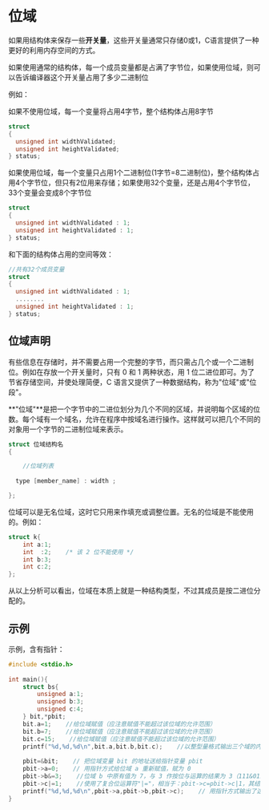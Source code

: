 # 位域

如果用结构体来保存一些**开关量**，这些开关量通常只存储0或1，C语言提供了一种更好的利用内存空间的方式。

如果使用通常的结构体，每一个成员变量都是占满了字节位，如果使用位域，则可以告诉编译器这个开关量占用了多少二进制位

例如：

如果不使用位域，每一个变量将占用4字节，整个结构体占用8字节

```c
struct
{
  unsigned int widthValidated;
  unsigned int heightValidated;
} status;
```

如果使用位域，每一个变量只占用1个二进制位(1字节=8二进制位)，整个结构体占用4个字节位，但只有2位用来存储；如果使用32个变量，还是占用4个字节位，33个变量会变成8个字节位

```c
struct
{
  unsigned int widthValidated : 1;
  unsigned int heightValidated : 1;
} status;
```

和下面的结构体占用的空间等效：

```c
//共有32个成员变量
struct
{
  unsigned int widthValidated : 1;
  ........
  unsigned int heightValidated : 1;
} status;
```

## 位域声明

有些信息在存储时，并不需要占用一个完整的字节，而只需占几个或一个二进制位。例如在存放一个开关量时，只有 0 和 1 两种状态，用 1 位二进位即可。为了节省存储空间，并使处理简便，C 语言又提供了一种数据结构，称为"位域"或"位段"。

**"位域"**是把一个字节中的二进位划分为几个不同的区域，并说明每个区域的位数。每个域有一个域名，允许在程序中按域名进行操作。这样就可以把几个不同的对象用一个字节的二进制位域来表示。

```c
struct 位域结构名 
{

	//位域列表
  
  type [member_name] : width ;

};
```



位域可以是无名位域，这时它只用来作填充或调整位置。无名的位域是不能使用的。例如：

```c
struct k{
    int a:1;
    int  :2;    /* 该 2 位不能使用 */
    int b:3;
    int c:2;
};
```



从以上分析可以看出，位域在本质上就是一种结构类型，不过其成员是按二进位分配的。

## 示例

示例，含有指针：

```c
#include <stdio.h>
 
int main(){
    struct bs{
        unsigned a:1;
        unsigned b:3;
        unsigned c:4;
    } bit,*pbit;
    bit.a=1;    //给位域赋值（应注意赋值不能超过该位域的允许范围）
    bit.b=7;    //给位域赋值（应注意赋值不能超过该位域的允许范围） 
    bit.c=15;    //给位域赋值（应注意赋值不能超过该位域的允许范围） 
    printf("%d,%d,%d\n",bit.a,bit.b,bit.c);    //以整型量格式输出三个域的内容 
  
    pbit=&bit;    // 把位域变量 bit 的地址送给指针变量 pbit 
    pbit->a=0;    // 用指针方式给位域 a 重新赋值，赋为 0 
    pbit->b&=3;    //位域 b 中原有值为 7，与 3 作按位与运算的结果为 3（111&011=011，十进制值为 3） 
    pbit->c|=1;    //使用了复合位运算符"|="，相当于：pbit->c=pbit->c|1，其结果为 15 
    printf("%d,%d,%d\n",pbit->a,pbit->b,pbit->c);    // 用指针方式输出了这三个域的值 
}
```



